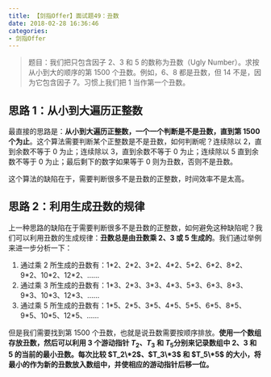 ```yaml
---
title: 【剑指Offer】面试题49：丑数
date: 2018-02-28 16:36:46
categories:
- 剑指Offer
---
```


> 题目：我们把只包含因子 2、3 和 5 的数称为丑数（Ugly Number）。求按从小到大的顺序的第 1500 个丑数。例如，6、8 都是丑数，但 14 不是，因为它包含因子 7。习惯上我们把 1 当作第一个丑数。

## 思路 1：从小到大遍历正整数

最直接的思路是：**从小到大遍历正整数，一个一个判断是不是丑数，直到第 1500 个为止**。这个算法需要判断某个正整数是不是丑数，如何判断呢？连续除以 2，直到余数不等于 0 为止；连续除以 3，直到余数不等于 0 为止；连续除以 5 直到余数不等于 0 为止；最后剩下的数字如果等于 0 则为丑数，否则不是丑数。

这个算法的缺陷在于，需要判断很多不是丑数的正整数，时间效率不是太高。

## 思路 2：利用生成丑数的规律

上一种思路的缺陷在于需要判断很多不是丑数的正整数，如何避免这种缺陷呢？我们可以利用丑数的生成规律：**丑数总是由丑数乘 2、3 或 5 生成的**。我们通过举例来进一步分析一下：

1. 通过乘 2 所生成的丑数有：1\*2、2\*2、3\*2、4\*2、5\*2、6\*2、8\*2、9\*2、10\*2、12\*2、……
2. 通过乘 3 所生成的丑数有：1\*3、2\*3、3\*3、4\*3、5\*3、6\*3、8\*3、9\*3、10\*3、12\*3、……
3. 通过乘 5 所生成的丑数有：1\*5、2\*5、3\*5、4\*5、5\*5、6\*5、8\*5、9\*5、10\*5、12\*5、……

但是我们需要找到第 1500 个丑数，也就是说丑数需要按顺序排放。**使用一个数组存放丑数，然后可以利用 3 个游动指针 $T_2$、$T_3$ 和 $T_5$分别来记录数组中 2、3 和 5 的当前的最小丑数。每次比较 $T_2\*2$、$T_3\*3$ 和 $T_5\*5$ 的大小，将最小的作为新的丑数放入数组中，并使相应的游动指针后移一位。**